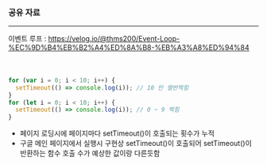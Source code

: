 ### 공유 자료

---

이벤트 루프 : https://velog.io/@thms200/Event-Loop-%EC%9D%B4%EB%B2%A4%ED%8A%B8-%EB%A3%A8%ED%94%84

<br />

####

```js
for (var i = 0; i < 10; i++) {
  setTimeout(() => console.log(i)); // 10 만 열번찍힘
}
for (let i = 0; i < 10; i++) {
  setTimeout(() => console.log(i)); // 0 ~ 9 찍힘
}
```

- 페이지 로딩시에 페이지마다 setTimeout()이 호출되는 횟수가 누적
- 구글 메인 페이지에서 실행시 구현상 setTimeout()이 호출되어 setTimeout()이 반환하는 함수 호출 수가 예상한 값이랑 다른듯함

